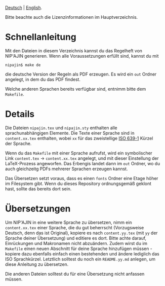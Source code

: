 [Deutsch](README.md) | [English](README.en.md).

Bitte beachte auch die Lizenzinformationen im Hauptverzeichnis.

# Schnellanleitung

Mit den Dateien in diesem Verzeichnis kannst du das Regelheft von NIP'AJIN generieren. Wenn alle Voraussetzungen erfüllt sind, kannst du mit
```
nipajin$ make de
```
die deutsche Version der Regeln als PDF erzeugen. Es wird ein `out` Ordner angelegt, in dem du das PDF findest.

Welche anderen Sprachen bereits verfügbar sind, entnimm bitte dem `Makefile`.

# Details

Die Dateien `nipajin.tex` und `nipajin.sty` enthalten alle sprachunabhängigen Elemente. Die Texte einer Sprache sind in `content.xx.tex` enthalten, wobei `xx` für das zweistellige [ISO 639-1](https://en.wikipedia.org/wiki/List_of_ISO_639-1_codes) Kürzel der Sprache.

Wenn du das `Makefile` mit einer Sprache aufrufst, wird ein symbolischer Link `content.tex` -> `content.xx.tex` angelegt, und mit dieser Einstellung der LaTeX-Prozess angeworfen. Das Erbengis landet dann im `out` Ordner, wo du auch gleichzeitg PDFs mehrerer Sprachen erzeugen kannst.

Das Übersetzen setzt voraus, dass es einen `fonts` Ordner eine Etage höher im Filesystem gibt. Wenn du dieses Repository ordnungsgemäß geklont hast, sollte das bereits dort sein.

# Übersetzungen

Um NIP'AJIN in eine weitere Sprache zu übersetzen, nimm ein `content.xx.tex` einer Sprache, die du gut beherrscht (Vorzugsweise Deutsch, denn das ist Original), kopiere es nach `content.yy.tex` (mit `yy` der Sprache deiner Übersetzung) und editiere es dort. Bitte achte darauf, Einrückungen und Makronamen nicht abzuändern. Zudem wirst du im `Makefile` einen neuen Abschnitt für deine Sprache hinzufügen müssen - kopiere dazu ebenfalls einfach einen bestehenden und ändere lediglich das ISO Sprachkürzel. Letztlich solltest du noch ein `README.yy.md` anlegen, um diese Anleitung zu übersetzen.

Die anderen Dateien solltest du für eine Übersetzung nicht anfassen müssen.
